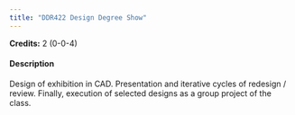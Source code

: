 ```yaml
---
title: "DDR422 Design Degree Show"
---
```

**Credits:** 2 (0-0-4)

#### Description
Design of exhibition in CAD. Presentation and iterative cycles of redesign / review. Finally, execution of selected designs as a group project of the class.